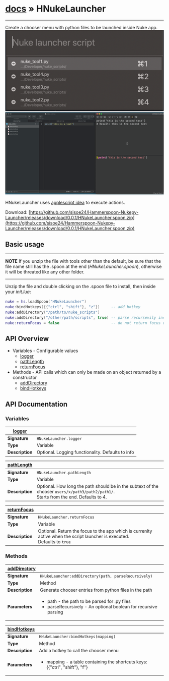 # [docs](index.md) » HNukeLauncher

---

Create a chooser menu with python files to be launched inside Nuke app.
![chooser](/images/chooser.png)
![chooser2](/images/chooser3.gif)

HNukeLauncher uses [applescript idea](https://github.com/sisoe24/Nukepy-Applescript-Launcher) to execute actions.

Download: [https://github.com/sisoe24/Hammerspoon-Nukepy-Launcher/releases/download/0.0.1/HNukeLauncher.spoon.zip](https://github.com/sisoe24/Hammerspoon-Nukepy-Launcher/releases/download/0.0.1/HNukeLauncher.spoon.zip)

## Basic usage

---
**NOTE**
If you unzip the file with tools other than the default, be sure that the file name still has the .spoon at the end (_HNukeLauncher.spoon_), otherwise it will be threated like any other folder.

---

Unzip the file and double clicking on the .spoon file to install, then inside your _init.lua_:

```lua
nuke = hs.loadSpoon("HNukeLauncher")
nuke:bindHotkeys({{"ctrl", "shift"}, "z"})     -- add hotkey
nuke:addDirectory("/path/to/nuke_scripts")     
nuke:addDirectory("/other/path/scripts", true) -- parse recursevily inside path
nuke:returnFocus = false                       -- do not return focus on starting app
```

## API Overview

* Variables - Configurable values
  * [logger](#logger)
  * [pathLength](#pathLength)
  * [returnFocus](#returnFocus)
* Methods - API calls which can only be made on an object returned by a constructor
  * [addDirectory](#addDirectory)
  * [bindHotkeys](#bindHotkeys)

## API Documentation

### Variables

| [logger](#logger) |                                         |
| ----------------- | --------------------------------------- |
| **Signature**     | `HNukeLauncher.logger`                  |
| **Type**          | Variable                                |
| **Description**   | Optional. Logging functionality. Defaults to info |

| [pathLength](#pathLength) |                                                                                                             |
| ------------------------- | ----------------------------------------------------------------------------------------------------------- |
| **Signature**             | `HNukeLauncher.pathLength`                                                                                  |
| **Type**                  | Variable                                                                                                    |
| **Description**           | Optional. How long the path should be in the subtext of the chooser `users/x/path3/path2/path1/`. <br>Starts from the end. Defaults to 4. |

| [returnFocus](#returnFocus) |                                                                                             |
| --------------------------- | ------------------------------------------------------------------------------------------- |
| **Signature**               | `HNukeLauncher.returnFocus`                                                                 |
| **Type**                    | Variable                                                                                    |
| **Description**             | Optional. Return the focus to the app which is currenlty active when the script launcher is executed. <br>Defaults to `true`|

### Methods

| [addDirectory](#addDirectory) |                                                                                                                                  |
| ----------------------------- | -------------------------------------------------------------------------------------------------------------------------------- |
| **Signature**                 | `HNukeLauncher:addDirectory(path, parseRecursively)`                                                               |
| **Type**                      | Method                                                                                                                           |
| **Description**               | Generate chooser entries from python files in the path                                                                           |
| **Parameters**                | <ul><li>path - the path to be parsed for .py files</li><li>parseRecursively - An optional boolean for recursive parsing</li></ul> |

| [bindHotkeys](#bindHotkeys) |                                                                                             |
| --------------------------- | ------------------------------------------------------------------------------------------- |
| **Signature**               | `HNukeLauncher:bindHotkeys(mapping)`                                                        |
| **Type**                    | Method                                                                                      |
| **Description**             | Add a hotkey to call the chooser menu                                                       |
| **Parameters**              | <ul><li>mapping - a table containing the shortcuts keys: {{"ctrl", "shift"}, "f"}</li></ul> |
